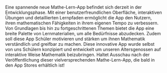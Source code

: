 Eine spannende neue Mathe-Lern-App befindet sich derzeit in der Entwicklungsphase.  Mit einer benutzerfreundlichen Oberfläche, interaktiven Übungen und detaillierten Lernpfaden ermöglicht die App den Nutzern, ihren mathematischen Fähigkeiten in ihrem eigenen Tempo zu verbessern. Von Grundlagen bis hin zu fortgeschrittenen Themen bietet die App eine breite Palette von Lernmaterialien, um alle Bedürfnisse abzudecken. Zudem soll diese App Schüler motivieren und stärken um ihnen Mathematik verständlich und greifbar zu machen.
Diese innovative App wurde selbst von uns Schülern konzipiert und entwickelt um unseren Altersgenossen auf interaktive Weise Mathematik beizubringen. 
Haltet Ausschau nach der Veröffentlichung dieser vielversprechenden Mathe-Lern-App, die bald in den App Stores erhältlich ist!
